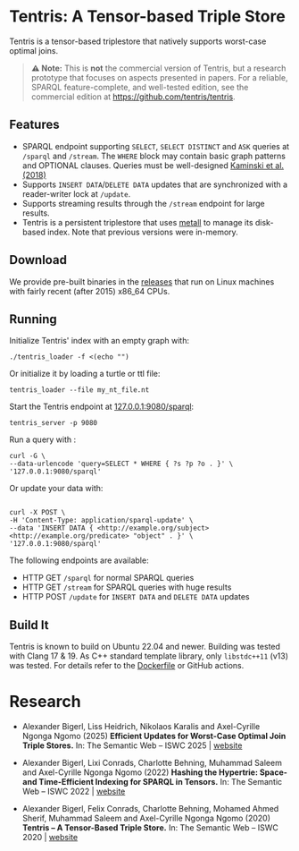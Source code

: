 # Tentris: A Tensor-based Triple Store

Tentris is a tensor-based triplestore that natively supports worst-case optimal joins.

> **⚠️ Note:** This is **not** the commercial version of Tentris, but a research prototype that focuses on aspects presented in papers. For a reliable, SPARQL feature-complete, and well-tested edition, see the commercial edition at https://github.com/tentris/tentris.

## Features

- SPARQL endpoint supporting `SELECT`, `SELECT DISTINCT` and `ASK` queries at `/sparql` and `/stream`. The `WHERE` block
  may contain basic graph patterns and OPTIONAL clauses.
  Queries must be well-designed [Kaminski et al. (2018)](https://doi.org/10.1007/s00224-017-9802-9)
- Supports `INSERT DATA`/`DELETE DATA` updates that are synchronized with a reader-writer lock at `/update`.
- Supports streaming results through the `/stream` endpoint for large results.
- Tentris is a persistent triplestore that uses [metall](https://github.com/LLNL/metall) to manage its disk-based index.
  Note that previous versions were in-memory.

## Download

We provide pre-built binaries in the [releases](https://github.com/dice-group/tentris-research-project/releases) that run on Linux machines with fairly recent (after 2015) x86_64 CPUs.

## Running

Initialize Tentris' index with an empty graph with:

```shell
./tentris_loader -f <(echo "")
```

Or initialize it by loading a turtle or ttl file:

```shell
tentris_loader --file my_nt_file.nt
```

Start the Tentris endpoint at [127.0.0.1:9080/sparql](http://127.0.0.1:9080/sparql):

```
tentris_server -p 9080
``` 

Run a query with :

```shell
curl -G \
--data-urlencode 'query=SELECT * WHERE { ?s ?p ?o . }' \
'127.0.0.1:9080/sparql'
```

Or update your data with:

```shell

curl -X POST \
-H 'Content-Type: application/sparql-update' \
--data 'INSERT DATA { <http://example.org/subject> <http://example.org/predicate> "object" . }' \
'127.0.0.1:9080/sparql'
```

The following endpoints are available:

- HTTP GET `/sparql` for normal SPARQL queries
- HTTP GET `/stream` for SPARQL queries with huge results
- HTTP POST `/update` for `INSERT DATA` and `DELETE DATA` updates

## Build It

Tentris is known to build on Ubuntu 22.04 and newer.
Building was tested with Clang 17 & 19. As C++ standard template library, only `libstdc++11` (v13) was tested. For
details
refer to the [Dockerfile](./Dockerfile) or GitHub actions.

# Research

- Alexander Bigerl, Liss Heidrich, Nikolaos Karalis and Axel-Cyrille Ngonga Ngomo (2025) **Efficient Updates for
  Worst-Case Optimal Join Triple Stores.** In: The Semantic Web – ISWC
  2025 | [website](https://github.com/dice-group/tentris-wcoj-with-updates/)

- Alexander Bigerl, Lixi Conrads, Charlotte Behning, Muhammad Saleem and Axel-Cyrille Ngonga Ngomo (2022) **Hashing the
  Hypertrie: Space- and Time-Efficient Indexing for SPARQL in Tensors.** In: The Semantic Web – ISWC
  2022 | [website](https://tentris.dice-research.org/iswc2022/)

- Alexander Bigerl, Felix Conrads, Charlotte Behning, Mohamed Ahmed Sherif, Muhammad Saleem and Axel-Cyrille Ngonga
  Ngomo (2020)
  **Tentris – A Tensor-Based Triple Store.**
  In: The Semantic Web – ISWC 2020 | [website](https://tentris.dice-research.org/iswc2020/)
